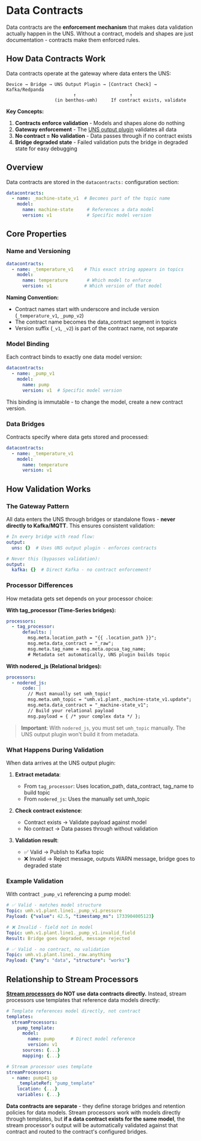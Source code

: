 # Data Contracts

Data contracts are the **enforcement mechanism** that makes data validation actually happen in the UNS. Without a contract, models and shapes are just documentation - contracts make them enforced rules.

## How Data Contracts Work

Data contracts operate at the gateway where data enters the UNS:

```
Device → Bridge → UNS Output Plugin → [Contract Check] → Kafka/Redpanda
                         ↑                    ↑
                  (in benthos-umh)     If contract exists, validate
```

**Key Concepts:**
1. **Contracts enforce validation** - Models and shapes alone do nothing
2. **Gateway enforcement** - The [UNS output plugin](https://docs.umh.app/benthos-umh/output/uns-output) validates all data
3. **No contract = No validation** - Data passes through if no contract exists
4. **Bridge degraded state** - Failed validation puts the bridge in degraded state for easy debugging

## Overview

Data contracts are stored in the `datacontracts:` configuration section:

```yaml
datacontracts:
  - name: _machine-state_v1  # Becomes part of the topic name
    model:
      name: machine-state     # References a data model
      version: v1             # Specific model version
```

## Core Properties

### Name and Versioning

```yaml
datacontracts:
  - name: _temperature_v1    # This exact string appears in topics
    model:
      name: temperature       # Which model to enforce
      version: v1            # Which version of that model
```

**Naming Convention:**
- Contract names start with underscore and include version (`_temperature_v1`, `_pump_v2`)
- The contract name becomes the data_contract segment in topics
- Version suffix (`_v1`, `_v2`) is part of the contract name, not separate

### Model Binding

Each contract binds to exactly one data model version:

```yaml
datacontracts:
  - name: _pump_v1
    model:
      name: pump
      version: v1  # Specific model version
```

This binding is immutable - to change the model, create a new contract version.

### Data Bridges

Contracts specify where data gets stored and processed:

```yaml
datacontracts:
  - name: _temperature_v1
    model:
      name: temperature
      version: v1
```

## How Validation Works

### The Gateway Pattern

All data enters the UNS through bridges or standalone flows - **never directly to Kafka/MQTT**. This ensures consistent validation:

```yaml
# In every bridge with read flow:
output:
  uns: {}  # Uses UNS output plugin - enforces contracts

# Never this (bypasses validation):
output:
  kafka: {}  # Direct Kafka - no contract enforcement!
```

### Processor Differences

How metadata gets set depends on your processor choice:

**With tag_processor (Time-Series bridges):**
```yaml
processors:
  - tag_processor:
      defaults: |
        msg.meta.location_path = "{{ .location_path }}";
        msg.meta.data_contract = "_raw";
        msg.meta.tag_name = msg.meta.opcua_tag_name;
        # Metadata set automatically, UNS plugin builds topic
```

**With nodered_js (Relational bridges):**
```yaml
processors:
  - nodered_js:
      code: |
        // Must manually set umh_topic!
        msg.meta.umh_topic = "umh.v1.plant._machine-state_v1.update";
        msg.meta.data_contract = "_machine-state_v1";
        // Build your relational payload
        msg.payload = { /* your complex data */ };
```

> **Important**: With `nodered_js`, you must set `umh_topic` manually. The UNS output plugin won't build it from metadata.

### What Happens During Validation

When data arrives at the UNS output plugin:

1. **Extract metadata**:
   - From `tag_processor`: Uses location_path, data_contract, tag_name to build topic
   - From `nodered_js`: Uses the manually set umh_topic

2. **Check contract existence**:
   - Contract exists → Validate payload against model
   - No contract → Data passes through without validation

3. **Validation result**:
   - ✅ Valid → Publish to Kafka topic
   - ❌ Invalid → Reject message, outputs WARN message, bridge goes to degraded state

### Example Validation

With contract `_pump_v1` referencing a pump model:

```yaml
# ✅ Valid - matches model structure
Topic: umh.v1.plant.line1._pump_v1.pressure
Payload: {"value": 42.5, "timestamp_ms": 1733904005123}

# ❌ Invalid - field not in model
Topic: umh.v1.plant.line1._pump_v1.invalid_field
Result: Bridge goes degraded, message rejected

# ✅ Valid - no contract, no validation
Topic: umh.v1.plant.line1._raw.anything
Payload: {"any": "data", "structure": "works"}
```

## Relationship to Stream Processors

**[Stream processors](../data-flows/stream-processor.md) do NOT use data contracts directly.** Instead, stream processors use templates that reference data models directly:

```yaml
# Template references model directly, not contract
templates:
  streamProcessors:
    pump_template:
      model:
        name: pump      # Direct model reference
        version: v1
      sources: {...}
      mapping: {...}

# Stream processor uses template
streamProcessors:
  - name: pump41_sp
    _templateRef: "pump_template"
    location: {...}
    variables: {...}
```

**Data contracts are separate** - they define storage bridges and retention policies for data models. Stream processors work with models directly through templates, but **if a data contract exists for the same model**, the stream processor's output will be automatically validated against that contract and routed to the contract's configured bridges.
